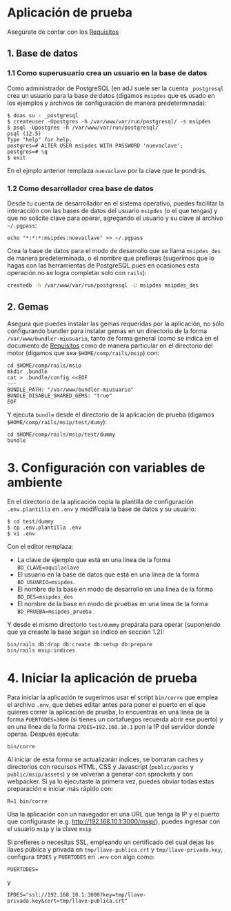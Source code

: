 # Aplicación de prueba

Asegúrate de contar con los
[Requisitos](https://gitlab.com/pasosdeJesus/msip/blob/main/doc/requisitos.md)

## 1. Base de datos

### 1.1 Como superusuario crea un usuario en la base de datos

Como administrador de PostgreSQL (en adJ suele ser la cuenta
`_postgresql` crea un usuario para la base de datos (digamos `msipdes` 
que es usado en los ejemplos y archivos de configuración de manera 
predeterminada):
```
$ doas su - _postgresql
$ createuser -Upostgres -h /var/www/var/run/postgresql/ -s msipdes
$ psql -Upostgres -h /var/www/var/run/postgresql/
psql (12.5)
Type "help" for help.
postgres=# ALTER USER msipdes WITH PASSWORD 'nuevaclave';
postgres=# \q
$ exit
```

En el ejmplo anterior remplaza `nuevaclave` por la clave que le pondrás.

### 1.2 Como desarrollador crea base de datos

Desde tu cuenta de desarrollador en el sistema operativo, puedes facilitar 
la interacción con las bases de datos del usuario `msipdes` 
(o el que tengas) y que no solicite clave para operar, agregando 
el usuario y su clave al archivo `~/.pgpass`:
```
echo "*:*:*:msipdes:nuevaclave" >> ~/.pgpass
```

Crea la base de datos para el modo de desarrollo que se llama
`msipdes_des` de manera predeterminada, o el nombre que prefieras (sugerimos 
que lo hagas con las herramientas de PostgreSQL pues en ocasiones esta 
operación no se logra completar solo con `rails`):
```sh
createdb -h /var/www/var/run/postgresql -U msipdes msipdes_des
```

## 2. Gemas

Asegura que puedes instalar las gemas requeridas por la aplicación,
no sólo configurando bundler para instalar gemas en un directorio
de la forma `/var/www/bundler-miusuario`, tanto de forma general (como se 
indica en el documento de
[Requisitos](https://gitlab.com/pasosdeJesus/msip/blob/main/doc/requisitos.md)
como de manera particular en el directorio del motor
(digamos que sea `$HOME/comp/rails/msip`) con:

```
cd $HOME/comp/rails/msip
mkdir .bundle
cat > .bundle/config <<EOF
---
BUNDLE_PATH: "/var/www/bundler-miusuario"
BUNDLE_DISABLE_SHARED_GEMS: "true"
EOF
```

Y ejecuta `bundle` desde el directorio de la aplicación de prueba (digamos
`$HOME/comp/rails/msip/test/dumy`):
```
cd $HOME/comp/rails/msip/test/dummy
bundle
```

# 3. Configuración con variables de ambiente

En el directorio de la aplicación copia la plantilla de configuración 
`.env.plantilla` en `.env` y modifícala la base de datos y su usuario:
```
$ cd test/dummy
$ cp .env.plantilla .env
$ vi .env
```
Con el editor remplaza:
* La clave de ejemplo que está en una línea de la forma `BD_CLAVE=aquilaclave`
* El usuario en la base de datos que está en una línea de la
  forma `BD_USUARIO=msipdes`.
* El nombre de la base en modo de desarrollo en una línea de la forma `BD_DES=msipdes_des`
* El nombre de la base en modo de pruebas en una línea de la forma `BD_PRUEBA=msipdes_prueba`

Y desde el mismo directorio `test/dummy` prepárala para operar (suponiendo
que ya creaste la base según se indicó en sección 1.2):
```sh
bin/rails db:drop db:create db:setup db:prepare
bin/rails msip:indices
```

# 4. Iniciar la aplicación de prueba

Para iniciar la aplicación te sugerimos usar el script `bin/corre` que
emplea el archivo `.env`, que debes editar antes para poner el puerto
en el que quieres correr la aplicación de prueba, lo encuentras en una 
línea de la forma `PUERTODES=3000` (si tienes un cortafuegos recuerda
abrir ese puerto) y en una línea de la forma `IPDES=192.168.10.1` pon
la IP del servidor donde operas.  Después ejecuta:
```
bin/corre
```
Al iniciar de esta forma se actualizarán indices, se borraran caches y
directorios con recursos HTML, CSS y Javascript (`public/packs` y 
`public/msip/assets`) y se volveran a generar con sprockets y con 
webpacker.    Si ya lo ejecutaste la primera vez, puedes obviar todas 
estas preparación e  iniciar más rápido con:
```
R=1 bin/corre
```

Usa la aplicación con un navegador en una URL que tenga
la IP y el puerto que configuraste (e.g. <http://192.168.10.1:3000/msip/>), 
puedes ingresar con el usuario `msip` y la clave `msip`

Si prefieres o necesitas SSL, empleando un certificado del cual dejas las 
llaves pública y privada en `tmp/llave-publica.crt` y 
`tmp/llave-privada.key`, configura `IPDES` y `PUERTODES` en `.env` con algo 
como:
```
PUERTODES=
```
y
```
IPDES="ssl://192.168.10.1:3000?key=tmp/llave-privada.key&cert=tmp/llave-publica.crt"
```
